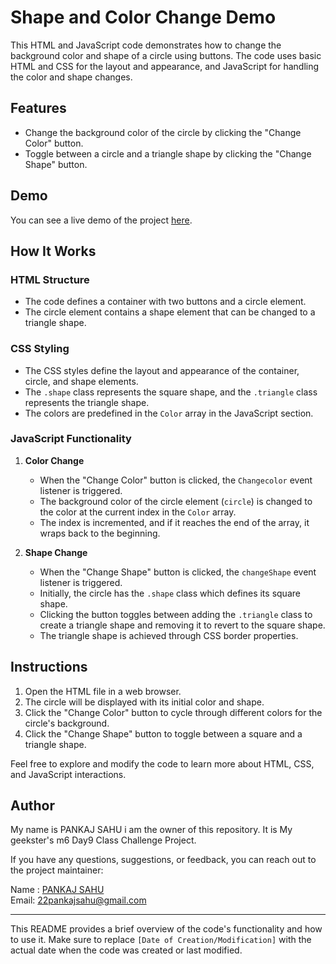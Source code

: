 # Shape and Color Change Demo

This HTML and JavaScript code demonstrates how to change the background color and shape of a circle using buttons. The code uses basic HTML and CSS for the layout and appearance, and JavaScript for handling the color and shape changes.

## Features

- Change the background color of the circle by clicking the "Change Color" button.
- Toggle between a circle and a triangle shape by clicking the "Change Shape" button.

## Demo

You can see a live demo of the project [here](https://22pankajsahu.github.io/m6Day10ClassChallenge/).

## How It Works

### HTML Structure

- The code defines a container with two buttons and a circle element.
- The circle element contains a shape element that can be changed to a triangle shape.

### CSS Styling

- The CSS styles define the layout and appearance of the container, circle, and shape elements.
- The `.shape` class represents the square shape, and the `.triangle` class represents the triangle shape.
- The colors are predefined in the `Color` array in the JavaScript section.

### JavaScript Functionality

1. **Color Change**
   - When the "Change Color" button is clicked, the `Changecolor` event listener is triggered.
   - The background color of the circle element (`circle`) is changed to the color at the current index in the `Color` array.
   - The index is incremented, and if it reaches the end of the array, it wraps back to the beginning.

2. **Shape Change**
   - When the "Change Shape" button is clicked, the `changeShape` event listener is triggered.
   - Initially, the circle has the `.shape` class which defines its square shape.
   - Clicking the button toggles between adding the `.triangle` class to create a triangle shape and removing it to revert to the square shape.
   - The triangle shape is achieved through CSS border properties.

## Instructions

1. Open the HTML file in a web browser.
2. The circle will be displayed with its initial color and shape.
3. Click the "Change Color" button to cycle through different colors for the circle's background.
4. Click the "Change Shape" button to toggle between a square and a triangle shape.

Feel free to explore and modify the code to learn more about HTML, CSS, and JavaScript interactions.

## Author

My name is PANKAJ SAHU i am the owner of this repository. It is My geekster's m6 Day9 Class Challenge Project.

If you have any questions, suggestions, or feedback, you can reach out to the project maintainer:

 Name : [PANKAJ SAHU](https://linkedin.com/in/22pankajsahu-) <br>
 Email: [22pankajsahu@gmail.com](mailto:22pankajsahu@gmail.com)


---

This README provides a brief overview of the code's functionality and how to use it. Make sure to replace `[Date of Creation/Modification]` with the actual date when the code was created or last modified.
